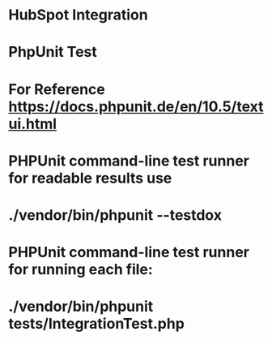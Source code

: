 # HubSpot Integration

# PhpUnit Test 
# For Reference https://docs.phpunit.de/en/10.5/textui.html
# PHPUnit command-line test runner for readable results use 
#  ./vendor/bin/phpunit --testdox  
# PHPUnit command-line test runner for running each file: 
# ./vendor/bin/phpunit tests/IntegrationTest.php

